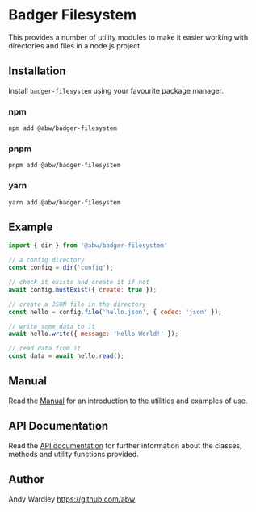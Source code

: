 # Badger Filesystem

This provides a number of utility modules to make it easier working with
directories and files in a node.js project.

## Installation

Install `badger-filesystem` using your favourite package manager.

### npm

    npm add @abw/badger-filesystem

### pnpm

    pnpm add @abw/badger-filesystem

### yarn

    yarn add @abw/badger-filesystem

## Example

```js
import { dir } from '@abw/badger-filesystem'

// a config directory
const config = dir('config');

// check it exists and create it if not
await config.mustExist({ create: true });

// create a JSON file in the directory
const hello = config.file('hello.json', { codec: 'json' });

// write some data to it
await hello.write({ message: 'Hello World!' });

// read data from it
const data = await hello.read();
```

## Manual

Read the [Manual](https://abw.github.io/badger-filesystem-js/docs/manual/)
for an introduction to the utilities and examples of use.

## API Documentation

Read the [API documentation](https://abw.github.io/badger-filesystem-js/docs/)
for further information about the classes, methods and utility functions provided.

## Author

Andy Wardley https://github.com/abw